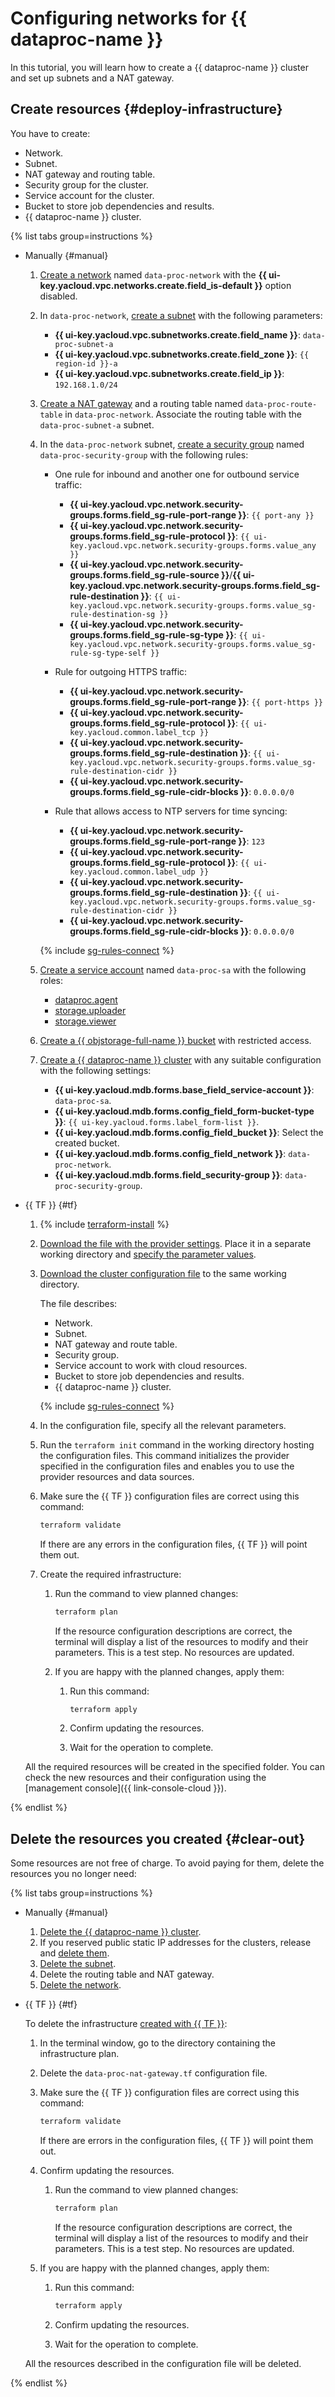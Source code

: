 # Configuring networks for {{ dataproc-name }}


In this tutorial, you will learn how to create a {{ dataproc-name }} cluster and set up subnets and a NAT gateway.

## Create resources {#deploy-infrastructure}

You have to create:

* Network.
* Subnet.
* NAT gateway and routing table.
* Security group for the cluster.
* Service account for the cluster.
* Bucket to store job dependencies and results.
* {{ dataproc-name }} cluster.

{% list tabs group=instructions %}

- Manually {#manual}

   1. [Create a network](../../vpc/operations/network-create.md) named `data-proc-network` with the **{{ ui-key.yacloud.vpc.networks.create.field_is-default }}** option disabled.
   1. In `data-proc-network`, [create a subnet](../../vpc/operations/subnet-create.md) with the following parameters:

      * **{{ ui-key.yacloud.vpc.subnetworks.create.field_name }}**: `data-proc-subnet-a`
      * **{{ ui-key.yacloud.vpc.subnetworks.create.field_zone }}**: `{{ region-id }}-a`
      * **{{ ui-key.yacloud.vpc.subnetworks.create.field_ip }}**: `192.168.1.0/24`

   1. [Create a NAT gateway](../../vpc/operations/create-nat-gateway.md) and a routing table named `data-proc-route-table` in `data-proc-network`. Associate the routing table with the `data-proc-subnet-a` subnet.

   1. In the `data-proc-network` subnet, [create a security group](../../vpc/operations/security-group-create.md) named `data-proc-security-group` with the following rules:

      * One rule for inbound and another one for outbound service traffic:

         * **{{ ui-key.yacloud.vpc.network.security-groups.forms.field_sg-rule-port-range }}**: `{{ port-any }}`
         * **{{ ui-key.yacloud.vpc.network.security-groups.forms.field_sg-rule-protocol }}**: `{{ ui-key.yacloud.vpc.network.security-groups.forms.value_any }}`
         * **{{ ui-key.yacloud.vpc.network.security-groups.forms.field_sg-rule-source }}**/**{{ ui-key.yacloud.vpc.network.security-groups.forms.field_sg-rule-destination }}**: `{{ ui-key.yacloud.vpc.network.security-groups.forms.value_sg-rule-destination-sg }}`
         * **{{ ui-key.yacloud.vpc.network.security-groups.forms.field_sg-rule-sg-type }}**: `{{ ui-key.yacloud.vpc.network.security-groups.forms.value_sg-rule-sg-type-self }}`

      * Rule for outgoing HTTPS traffic:

         * **{{ ui-key.yacloud.vpc.network.security-groups.forms.field_sg-rule-port-range }}**: `{{ port-https }}`
         * **{{ ui-key.yacloud.vpc.network.security-groups.forms.field_sg-rule-protocol }}**: `{{ ui-key.yacloud.common.label_tcp }}`
         * **{{ ui-key.yacloud.vpc.network.security-groups.forms.field_sg-rule-destination }}**: `{{ ui-key.yacloud.vpc.network.security-groups.forms.value_sg-rule-destination-cidr }}`
         * **{{ ui-key.yacloud.vpc.network.security-groups.forms.field_sg-rule-cidr-blocks }}**: `0.0.0.0/0`

      * Rule that allows access to NTP servers for time syncing:

         * **{{ ui-key.yacloud.vpc.network.security-groups.forms.field_sg-rule-port-range }}**: `123`
         * **{{ ui-key.yacloud.vpc.network.security-groups.forms.field_sg-rule-protocol }}**: `{{ ui-key.yacloud.common.label_udp }}`
         * **{{ ui-key.yacloud.vpc.network.security-groups.forms.field_sg-rule-destination }}**: `{{ ui-key.yacloud.vpc.network.security-groups.forms.value_sg-rule-destination-cidr }}`
         * **{{ ui-key.yacloud.vpc.network.security-groups.forms.field_sg-rule-cidr-blocks }}**: `0.0.0.0/0`

      {% include [sg-rules-connect](../../_includes/data-proc/note-sg-rules.md) %}

   1. [Create a service account](../../iam/operations/sa/create.md) named `data-proc-sa` with the following roles:

      * [dataproc.agent](../../data-proc/security/index.md#dataproc-agent)
      * [storage.uploader](../../storage/security/index.md#storage-uploader)
      * [storage.viewer](../../storage/security/index.md#storage-viewer)

   1. [Create a {{ objstorage-full-name }} bucket](../../storage/operations/buckets/create.md) with restricted access.

   1. [Create a {{ dataproc-name }} cluster](../../data-proc/operations/cluster-create.md) with any suitable configuration with the following settings:

      * **{{ ui-key.yacloud.mdb.forms.base_field_service-account }}**: `data-proc-sa`.
      * **{{ ui-key.yacloud.mdb.forms.config_field_form-bucket-type }}**: `{{ ui-key.yacloud.forms.label_form-list }}`.
      * **{{ ui-key.yacloud.mdb.forms.config_field_bucket }}**: Select the created bucket.
      * **{{ ui-key.yacloud.mdb.forms.config_field_network }}**: `data-proc-network`.
      * **{{ ui-key.yacloud.mdb.forms.field_security-group }}**: `data-proc-security-group`.

- {{ TF }} {#tf}

   1. {% include [terraform-install](../../_includes/terraform-install.md) %}
   1. [Download the file with the provider settings](https://github.com/yandex-cloud-examples/yc-terraform-provider-settings/blob/main/provider.tf). Place it in a separate working directory and [specify the parameter values](../../tutorials/infrastructure-management/terraform-quickstart.md#configure-provider).
   1. [Download the cluster configuration file](https://github.com/yandex-cloud-examples/yc-data-proc-configure-network/blob/main/data-proc-nat-gateway.tf) to the same working directory.

      The file describes:

      * Network.
      * Subnet.
      * NAT gateway and route table.
      * Security group.
      * Service account to work with cloud resources.
      * Bucket to store job dependencies and results.
      * {{ dataproc-name }} cluster.

      {% include [sg-rules-connect](../../_includes/data-proc/note-sg-rules.md) %}

   1. In the configuration file, specify all the relevant parameters.

   1. Run the `terraform init` command in the working directory hosting the configuration files. This command initializes the provider specified in the configuration files and enables you to use the provider resources and data sources.

   1. Make sure the {{ TF }} configuration files are correct using this command:

      ```bash
      terraform validate
      ```

      If there are any errors in the configuration files, {{ TF }} will point them out.

   1. Create the required infrastructure:

      1. Run the command to view planned changes:

         ```bash
         terraform plan
         ```

         If the resource configuration descriptions are correct, the terminal will display a list of the resources to modify and their parameters. This is a test step. No resources are updated.

      1. If you are happy with the planned changes, apply them:

         1. Run this command:

            ```bash
            terraform apply
            ```

         1. Confirm updating the resources.

         1. Wait for the operation to complete.

   All the required resources will be created in the specified folder. You can check the new resources and their configuration using the [management console]({{ link-console-cloud }}).

{% endlist %}

## Delete the resources you created {#clear-out}

Some resources are not free of charge. To avoid paying for them, delete the resources you no longer need:

{% list tabs group=instructions %}

- Manually {#manual}

   1. [Delete the {{ dataproc-name }} cluster](../../data-proc/operations/cluster-delete.md).
   1. If you reserved public static IP addresses for the clusters, release and [delete them](../../vpc/operations/address-delete.md).
   1. [Delete the subnet](../../vpc/operations/subnet-delete.md).
   1. Delete the routing table and NAT gateway.
   1. [Delete the network](../../vpc/operations/network-delete.md).

- {{ TF }} {#tf}

   To delete the infrastructure [created with {{ TF }}](#deploy-infrastructure):

   1. In the terminal window, go to the directory containing the infrastructure plan.

   1. Delete the `data-proc-nat-gateway.tf` configuration file.

   1. Make sure the {{ TF }} configuration files are correct using this command:

      ```bash
      terraform validate
      ```

      If there are errors in the configuration files, {{ TF }} will point them out.

   1. Confirm updating the resources.

      1. Run the command to view planned changes:

         ```bash
         terraform plan
         ```

         If the resource configuration descriptions are correct, the terminal will display a list of the resources to modify and their parameters. This is a test step. No resources are updated.

   1. If you are happy with the planned changes, apply them:

      1. Run this command:

         ```bash
         terraform apply
         ```

      1. Confirm updating the resources.

      1. Wait for the operation to complete.

   All the resources described in the configuration file will be deleted.

{% endlist %}
